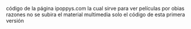 código de la página ipoppys.com la cual sirve para ver películas por obias razones no se subira el material multimedia solo el código de esta primera versión
